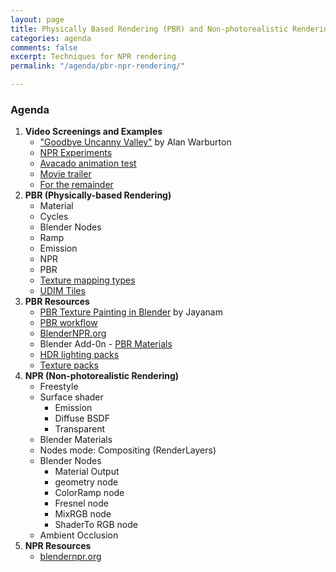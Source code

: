 ```yaml
---
layout: page
title: Physically Based Rendering (PBR) and Non-photorealistic Rendering (NPR)
categories: agenda
comments: false
excerpt: Techniques for NPR rendering
permalink: "/agenda/pbr-npr-rendering/"

---
```

### Agenda

1. **Video Screenings and Examples**
   * ["Goodbye Uncanny Valley"](https://vimeo.com/237568588) by Alan Warburton
   * [NPR Experiments](https://cgsociety.org/c/featured/yjge/npr-expreiments)
   * [Avacado animation test](https://vimeo.com/78060303)
   * [Movie trailer](https://vimeo.com/ondemand/ziegenortbytomaszpopakul/179433781)
   * [For the remainder](https://vimeo.com/36818561)
2. **PBR (Physically-based Rendering)**
   * Material
   * Cycles
   * Blender Nodes
   * Ramp
   * Emission
   * NPR
   * PBR
   * [Texture mapping types](http://wiki.polycount.com/wiki/Texture_types)
   * [UDIM Tiles](https://www.youtube.com/watch?v=LR3Y9R2wmdI)
3. **PBR Resources**
   * [PBR Texture Painting in Blender](https://www.youtube.com/watch?v=svzKoq3vew0) by Jayanam
   * [PBR workflow](https://www.youtube.com/watch?v=aH6XPsEmozk)
   * [BlenderNPR.org](http://blendernpr.org/)
   * Blender Add-0n - [PBR Materials](https://www.3d-wolf.com/products/materials.html)
   * [HDR lighting packs](https://drive.google.com/drive/folders/1L6gc6B0RFNEZX780XSKj6GXMGo8vEkpY)
   * [Texture packs](https://drive.google.com/drive/folders/1KNSg9RyWgwjGrfQLN6tP7jTXoGktmMTe)
4. **NPR (Non-photorealistic Rendering)**
   * Freestyle
   * Surface shader
     * Emission
     * Diffuse BSDF
     * Transparent
   * Blender Materials
   * Nodes mode: Compositing (RenderLayers)
   * Blender Nodes
     * Material Output
     * geometry node
     * ColorRamp node
     * Fresnel node
     * MixRGB node
     * ShaderTo RGB node
   * Ambient Occlusion
5. **NPR Resources**
   * [blendernpr.org](http://blendernpr.org/)